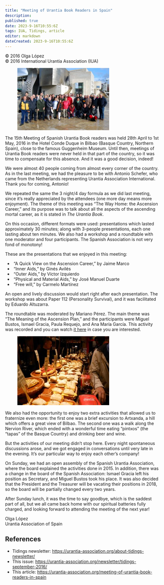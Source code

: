 ```yaml
---
title: "Meeting of Urantia Book Readers in Spain"
description: 
published: true
date: 2023-9-16T10:55:6Z
tags: IUA, Tidings, article
editor: markdown
dateCreated: 2023-9-16T10:55:6Z
---
```


<p class="v-card v-sheet theme--light gray lighten-3 px-2">© 2016 Olga López<br>© 2016 International Urantia Association (IUA)</p>

<figure id="Figure_1" class="image urantiapedia image-style-align-left">
<img src="../../../image/article/IUA_Tidings/15th-Spanish-Meeting-Group-Photo-300x203.jpg">
</figure>

The 15th Meeting of Spanish Urantia Book readers was held 28th April to 1st May, 2016 in the Hotel Conde Duque in Bilbao (Basque Country, Northern Spain), close to the famous Guggenheim Museum. Until then, meetings of Urantia Book readers were never held in that part of the country, so it was time to compensate for this absence. And it was a good decision, indeed!

We were almost 40 people coming from almost every corner of the country. As in the last meeting, we had the pleasure to be with Antonio Schefer, who came from the Netherlands representing Urantia Association International. Thank you for coming, Antonio!

We repeated the same the 3 night/4 day formula as we did last meeting, since it’s really appreciated by the attendees (one more day means more enjoyment). The theme of this meeting was “The Way Home: the Ascension Career,” and its purpose was to talk about all the aspects of the ascending mortal career, as it is stated in _The Urantia Book_.

On this occasion, different formats were used: presentations which lasted approximately 30 minutes; along with 3-people presentations, each one lasting about ten minutes. We also had a workshop and a roundtable with one moderator and four participants. The Spanish Association is not very fond of monotony!

These are the presentations that we enjoyed in this meeting:

-  “A Quick View on the Ascension Career,” by Jaime Marco
-  “Inner Aids,” by Ginés Avilés
-  “Outer Aids,” by Víctor Izquierdo
-  “Physical and Material Aids,” by José Manuel Duarte
-  “Free will,” by Carmelo Martínez

An open and lively discussion would start right after each presentation. The workshop was about Paper 112 (Personality Survival), and it was facilitated by Eduardo Altuzarra.

The roundtable was moderated by Mariano Pérez. The main theme was “The Meaning of the Ascension Plan,” and the participants were Miguel Bustos, Ismael Gracia, Paula Requejo, and Ana María García. This activity was recorded and you can watch [it here](https://www.youtube.com/watch?v=9-_ibVHcwRs) in case you are interested.

<figure id="Figure_2" class="image urantiapedia image-style-align-right">
<img src="../../../image/article/IUA_Tidings/15th-Spanish-Meeting-Pintxos-300x225.jpg">
</figure>

We also had the opportunity to enjoy two extra activities that allowed us to fraternize even more: the first one was a brief excursion to Artxanda, a hill which offers a great view of Bilbao. The second one was a walk along the Nervion River, which ended with a wonderful time eating “pintxos” (the “tapas” of the Basque Country) and drinking beer and wine.

But the activities of our meeting didn’t stop here. Every night spontaneous discussions arose, and we got engaged in conversations until very late in the evening. It’s our particular way to enjoy each other’s company!

On Sunday, we had an open assembly of the Spanish Urantia Association, where the board explained the activities done in 2015. In addition, there was a change in the board of the Spanish Association: Ismael Gracia left his position as Secretary, and Miguel Bustos took his place. It was also decided that the President and the Treasurer will be vacating their positions in 2018, so the board will be partially changed every two years.

After Sunday lunch, it was the time to say goodbye, which is the saddest part of all, but we all came back home with our spiritual batteries fully charged, and looking forward to attending the meeting of the next year!

Olga López  
Urantia Association of Spain

## References

- Tidings newsletter: https://urantia-association.org/about-tidings-newsletter/
- This issue: https://urantia-association.org/newsletter/tidings-september-2016/
- This article: https://urantia-association.org/meeting-of-urantia-book-readers-in-spain